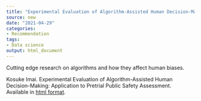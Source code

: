 ```yaml
---
title: "Experimental Evaluation of Algorithm-Assisted Human Decision-Making: Application to Pretrial Public Safety Assessment"
source: new
date: "2021-04-29"
categories:
- Recommendation
tags:
- Data science
output: html_document
---
```


Cutting edge research on algorithms and how they affect human biases.

<!--more-->

Kosuke Imai. Experimental Evaluation of Algorithm-Assisted Human Decision-Making: Application to Pretrial Public Safety Assessment. Available in [html format](https://imai.fas.harvard.edu/research/PRAI.html).
